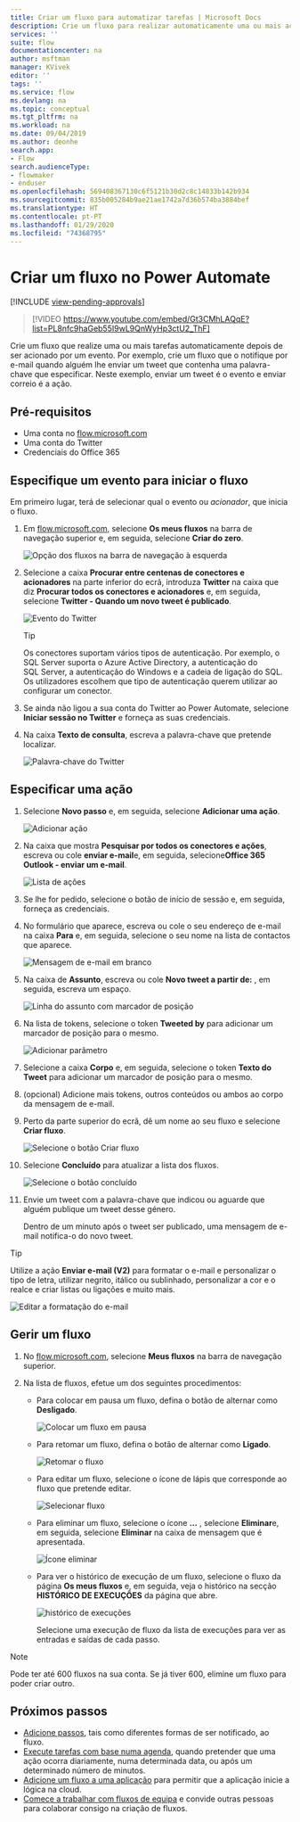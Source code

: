 ```yaml
---
title: Criar um fluxo para automatizar tarefas | Microsoft Docs
description: Crie um fluxo para realizar automaticamente uma ou mais ações, como o envio de correio, quando ocorrem eventos, tal como alguém adicionar uma linha a uma lista do SharePoint.
services: ''
suite: flow
documentationcenter: na
author: msftman
manager: KVivek
editor: ''
tags: ''
ms.service: flow
ms.devlang: na
ms.topic: conceptual
ms.tgt_pltfrm: na
ms.workload: na
ms.date: 09/04/2019
ms.author: deonhe
search.app:
- Flow
search.audienceType:
- flowmaker
- enduser
ms.openlocfilehash: 569408367130c6f5121b30d2c8c14833b142b934
ms.sourcegitcommit: 835b005284b9ae21ae1742a7d36b574ba3884bef
ms.translationtype: HT
ms.contentlocale: pt-PT
ms.lasthandoff: 01/29/2020
ms.locfileid: "74368795"
---
```

# <a name="create-a-flow-in-power-automate"></a>Criar um fluxo no Power Automate
[!INCLUDE [view-pending-approvals](includes/cc-rebrand.md)]

> [!VIDEO https://www.youtube.com/embed/Gt3CMhLAQqE?list=PL8nfc9haGeb55I9wL9QnWyHp3ctU2_ThF]

Crie um fluxo que realize uma ou mais tarefas automaticamente depois de ser acionado por um evento. Por exemplo, crie um fluxo que o notifique por e-mail quando alguém lhe enviar um tweet que contenha uma palavra-chave que especificar. Neste exemplo, enviar um tweet é o evento e enviar correio é a ação.

## <a name="prerequisites"></a>Pré-requisitos

* Uma conta no [flow.microsoft.com](https://flow.microsoft.com)
* Uma conta do Twitter
* Credenciais do Office 365

## <a name="specify-an-event-to-start-the-flow"></a>Especifique um evento para iniciar o fluxo

Em primeiro lugar, terá de selecionar qual o evento ou *acionador*, que inicia o fluxo.

1. Em [flow.microsoft.com](https://flow.microsoft.com), selecione **Os meus fluxos** na barra de navegação superior e, em seguida, selecione **Criar do zero**.

    ![Opção dos fluxos na barra de navegação à esquerda](./media/get-started-logic-flow/create-logic-flow.png)
1. Selecione a caixa **Procurar entre centenas de conectores e acionadores** na parte inferior do ecrã, introduza **Twitter** na caixa que diz **Procurar todos os conectores e acionadores** e, em seguida, selecione **Twitter - Quando um novo tweet é publicado**.

    ![Evento do Twitter](./media/get-started-logic-flow/twitter-search.png)

   >[!TIP]
   >Os conectores suportam vários tipos de autenticação. Por exemplo, o SQL Server suporta o Azure Active Directory, a autenticação do SQL Server, a autenticação do Windows e a cadeia de ligação do SQL. Os utilizadores escolhem que tipo de autenticação querem utilizar ao configurar um conector.

1. Se ainda não ligou a sua conta do Twitter ao Power Automate, selecione **Iniciar sessão no Twitter** e forneça as suas credenciais.

1. Na caixa **Texto de consulta**, escreva a palavra-chave que pretende localizar.

    ![Palavra-chave do Twitter](./media/get-started-logic-flow/twitter-keyword.png)

## <a name="specify-an-action"></a>Especificar uma ação

1. Selecione **Novo passo** e, em seguida, selecione **Adicionar uma ação**.

    ![Adicionar ação](./media/get-started-logic-flow/add-action-icon.png)

1. Na caixa que mostra **Pesquisar por todos os conectores e ações**, escreva ou cole **enviar e-mail**e, em seguida, selecione**Office 365 Outlook - enviar um e-mail**.

    ![Lista de ações](./media/get-started-logic-flow/send-email.png)

1. Se lhe for pedido, selecione o botão de início de sessão e, em seguida, forneça as credenciais.

1. No formulário que aparece, escreva ou cole o seu endereço de e-mail na caixa **Para** e, em seguida, selecione o seu nome na lista de contactos que aparece.

    ![Mensagem de e-mail em branco](./media/get-started-logic-flow/blank-email.png)
1. Na caixa de **Assunto**, escreva ou cole **Novo tweet a partir de:** , em seguida, escreva um espaço.

    ![Linha do assunto com marcador de posição](./media/get-started-logic-flow/message-token.png)
1. Na lista de tokens, selecione o token **Tweeted by** para adicionar um marcador de posição para o mesmo.

    ![Adicionar parâmetro](./media/get-started-logic-flow/add-parameter.png)
1. Selecione a caixa **Corpo** e, em seguida, selecione o token **Texto do Tweet** para adicionar um marcador de posição para o mesmo.
1. (opcional) Adicione mais tokens, outros conteúdos ou ambos ao corpo da mensagem de e-mail.
1. Perto da parte superior do ecrã, dê um nome ao seu fluxo e selecione **Criar fluxo**.

    ![Selecione o botão Criar fluxo](./media/get-started-logic-flow/create-button.png)
1. Selecione **Concluído** para atualizar a lista dos fluxos.

     ![Selecione o botão concluído](./media/get-started-logic-flow/done-button.png)
1. Envie um tweet com a palavra-chave que indicou ou aguarde que alguém publique um tweet desse género.

     Dentro de um minuto após o tweet ser publicado, uma mensagem de e-mail notifica-o do novo tweet.

> [!TIP]
> Utilize a ação **Enviar e-mail (V2)** para formatar o e-mail e personalizar o tipo de letra, utilizar negrito, itálico ou sublinhado, personalizar a cor e o realce e criar listas ou ligações e muito mais.

![Editar a formatação do e-mail](media/get-started-logic-flow/email-rich-text.png)

## <a name="manage-a-flow"></a>Gerir um fluxo

1. No [flow.microsoft.com](https://flow.microsoft.com), selecione **Meus fluxos** na barra de navegação superior.
1. Na lista de fluxos, efetue um dos seguintes procedimentos:

   * Para colocar em pausa um fluxo, defina o botão de alternar como **Desligado**.

       ![Colocar um fluxo em pausa](./media/get-started-logic-flow/pause-flow.png)
   * Para retomar um fluxo, defina o botão de alternar como **Ligado**.

       ![Retomar o fluxo](./media/get-started-logic-flow/resume-flow.png)
   * Para editar um fluxo, selecione o ícone de lápis que corresponde ao fluxo que pretende editar.

       ![Selecionar fluxo](./media/get-started-logic-flow/select-flow.png)
   * Para eliminar um fluxo, selecione o ícone **...** , selecione **Eliminar**e, em seguida, selecione **Eliminar** na caixa de mensagem que é apresentada.

       ![Ícone eliminar](./media/get-started-logic-flow/delete-icon.png)
   * Para ver o histórico de execução de um fluxo, selecione o fluxo da página **Os meus fluxos** e, em seguida, veja o histórico na secção **HISTÓRICO DE EXECUÇÕES** da página que abre.

       ![histórico de execuções](./media/get-started-logic-flow/run-history.png)

     Selecione uma execução de fluxo da lista de execuções para ver as entradas e saídas de cada passo.

> [!NOTE]
> Pode ter até 600 fluxos na sua conta. Se já tiver 600, elimine um fluxo para poder criar outro.
>
>

## <a name="next-steps"></a>Próximos passos

* [Adicione passos](multi-step-logic-flow.md), tais como diferentes formas de ser notificado, ao fluxo.
* [Execute tarefas com base numa agenda](run-scheduled-tasks.md), quando pretender que uma ação ocorra diariamente, numa determinada data, ou após um determinado número de minutos.
* [Adicione um fluxo a uma aplicação](https://powerapps.microsoft.com/tutorials/using-logic-flows/) para permitir que a aplicação inicie a lógica na cloud.
* [Comece a trabalhar com fluxos de equipa](create-team-flows.md) e convide outras pessoas para colaborar consigo na criação de fluxos.
